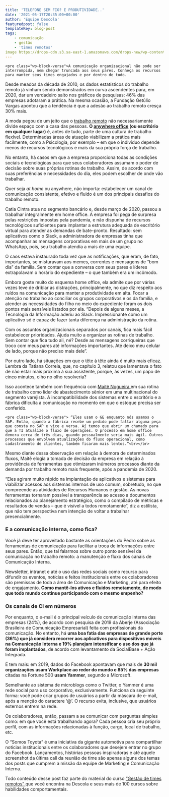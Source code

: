 ```yaml
---
title: 'TELEFONE SEM FIO? E PRODUTIVIDADE..'
date: '2021-05-17T20:35:00+00:00'
author: 'Equipe Descola'
featuredpost: false
templateKey: blog-post
tags:
    - comunicação
    - gestão
    - 'times remotos'
image https://drops-cdn.s3.sa-east-1.amazonaws.com/drops-new/wp-content/uploads/2021/05/13203925/Captura-de-Tela-2021-05-13-a%CC%80s-17.38.46-150x150.png
---
```

```
<pre class="wp-block-verse">A comunicação organizacional não pode ser interrompida, nem chegar truncada aos seus pares. Conheça os recursos para manter seus times engajados e por dentro de tudo.
```

Desde meados da década de 2010, os dados estatísticos do trabalho remoto já vinham sendo demonstrados em curva ascendentes para, em 2020, dar um verdadeiro salto nos gráficos de pesquisas: 46% das empresas adotaram a prática. Na mesma ocasião, a Fundação Getúlio Vargas apontou que a tendência é que a adesão ao trabalho remoto cresça 30% mais.

A moda pegou de um jeito que o [trabalho remoto](https://descola.org/gestao-de-times-remotos) não necessariamente divide espaço com a casa das pessoas. **O [anywhere office](https://blog.descola.org/a-uma-conexao-de-distancia/) (ou escritório em qualquer lugar)** é, antes de tudo, parte de uma cultura de trabalho flexível. Determinadas áreas de atuação viabilizam a prática mais facilmente, como a Psicologia, por exemplo – em que o indivíduo depende menos de recursos tecnológicos e mais da sua própria força de trabalho.

No entanto, há casos em que a empresa proporciona todas as condições sociais e tecnológicas para que seus colaboradores assumam o poder de decisão sobre suas próprias rotinas de trabalho. Assim, de acordo com suas preferências e necessidades do dia, eles podem escolher de onde vão trabalhar.

Quer seja *at home* ou anywhere, não importa: estabelecer um canal de comunicação consistente, efetivo e fluido é um dos principais desafios do trabalho remoto.

Catia Cintra atua no segmento bancário e, desde março de 2020, passou a trabalhar integralmente em home office. A empresa foi pega de surpresa pelas restrições impostas pela pandemia, e não dispunha de recursos tecnológicos suficientes para implantar a estrutura adequada de escritório virtual para atender as demandas de bate-pronto. Resultado: sem aplicativos como o Slack, a administradora de empresas tinha que acompanhar as mensagens corporativas em mais de um grupo no WhatsApp, pois, seu trabalho atendia a mais de uma equipe.

O caos estava instaurado toda vez que as notificações, que eram, de fato, importantes, se misturavam aos memes, correntes e mensagens de “bom dia” da família. Sem contar que a conversa com seus pares e líderes extrapolavam o horário do expediente – o que também era um incômodo.

Embora goste muito do esquema home office, ela admite que por várias vezes teve de driblar as distrações, principalmente, no que diz respeito aos ruídos na comunicação para manter a produtividade em alta. Focar a atenção no trabalho ao conciliar os grupos corporativos e os da família, e atender as necessidades do filho no meio do expediente foram os dois pontos mais sensíveis listados por ela. “Depois de alguns meses, a Tecnologia da Informação aderiu ao Slack. Impressionante como um aplicativo só é capaz de fazer tanta diferença na administração da rotina.

Com os assuntos organizacionais separados por canais, fica mais fácil estabelecer prioridades. Ajuda muito a organizar as rotinas de trabalho. Sem contar que fica tudo ali, né? Desde as mensagens corriqueiras que troco com meus pares até informações importantes. Até deixo meu celular de lado, porque não preciso mais dele”.

Por outro lado, há situações em que o tête à tête ainda é muito mais eficaz. Lembra da Tatiana Correia, que, no capítulo 3, relatou que lamentava o fato de não estar mais próxima à sua assistente, porque, às vezes, um papo de cinco minutos, olho no olho resolveria?

Isso acontece também com frequência com <span style="text-decoration: underline;">Maitê Nogueira </span>em sua rotina de trabalho como líder de abastecimento sênior em uma multinacional do segmento varejista. A incompatibilidade dos sistemas entre o escritório e a fábrica dificulta a comunicação no momento em que o estoque precisa ser conferido.

```
<pre class="wp-block-verse"> “Eles usam o GE enquanto nós usamos o SAP. Então, quando a fábrica recebe um pedido pode faltar alguma peça que consta no SAP e vice e versa. Aí temos que abrir um chamado para que a TI atualize o fluxo de operações. O processo em home office demora cerca de três dias, quando pessoalmente seria mais ágil. Outros processos que envolvem atualizações do fluxo operacional, como cadastramento de clientes, também ficaram mais lentos.”<br></br>
```

Mesmo diante dessa observação em relação à demora de determinados fluxos, Maitê elogia a tomada de decisão da empresa em relação à providência de ferramentas que otimizaram inúmeros processos diante da demanda por trabalho remoto mais frequente, após a pandemia de 2020.

“Eles agiram muito rápido na implantação de aplicativos e sistemas para viabilizar acessos aos sistemas internos de uso comum, sobretudo, no que compreende as atividades de Recursos Humanos e gestão. As novas ferramentas tornaram possível a transparência ao acesso a documentos relacionados ao planejamento estratégico, como o compilado de métricas e resultados de vendas – que é visível a todos remotamente”, diz a estilista, que não tem perspectiva nem intenção de voltar a trabalhar presencialmente.

### **E a comunicação interna, como fica?** 

Você já deve ter aproveitado bastante as orientações do Pedro sobre as ferramentas de comunicação para facilitar a troca de informações entre seus pares. Então, que tal falarmos sobre outro ponto sensível da comunicação no trabalho remoto: a manutenção e fluxo dos canais de Comunicação Interna.

Newsletter, intranet e até o uso das redes sociais como recurso para difundir os eventos, notícias e feitos institucionais entre os colaboradores são premissas de toda a área de Comunicação e Marketing, até para efeito de engajamento. **Como mantê-los ativos e fluidos remotamente, de modo que todo mundo continue participando com o mesmo empenho?**

### **Os canais de CI em números**

Por enquanto, o e-mail é o principal veículo de comunicação interna das empresas (24%), de acordo com pesquisa de 2019 da Aberje (Associação Brasileira de Comunicação Empresarial) feita com profissionais da comunicação. No entanto, há **uma boa fatia das empresas de grande porte (36%) que já considera recorrer aos aplicativos para dispositivos móveis na Comunicação Interna e 19% planejam intensificar o uso dos que já foram implantados**, de acordo com levantamento da SocialBase + Ação Integrada.

E tem mais: em 2019, dados do Facebook apontavam que mais de **30 mil organizações usam Workplace ao redor do mundo e 85% das empresas** citadas na Fortune 500 **usam Yammer**, segundo a Microsoft.

Semelhante ao sistema de microblogs como o Twitter, o Yammer é uma rede social para uso corporativo, exclusivamente. Funciona da seguinte forma: você pode criar grupos de usuários a partir da máscara de e-mail, após a menção do caractere ‘@’. O recurso evita, inclusive, que usuários externos entrem na rede.

Os colaboradores, então, passam a se comunicar com perguntas simples como: em que você está trabalhando agora? Cada pessoa cria seu próprio perfil, com as informações relacionadas à função, cargo, local de trabalho, etc.

O “Somos Toyota” é uma iniciativa da gigante automotiva para compartilhar notícias institucionais entre os colaboradores que desejem entrar no grupo do Facebook. Lançamentos, histórias pessoas inspiradoras e até aquele screenshot da última call da reunião de time são apenas alguns dos temas dos posts que cumprem a missão da equipe de Marketing e Comunicação Interna.

Todo conteúdo desse post faz parte do material do curso [“Gestão de times remotos” ](https://descola.org/gestao-de-times-remotos)que você encontra na Descola e seus mais de 100 cursos sobre habilidades comportamentais.